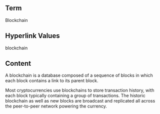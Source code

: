 ## Term

Blockchain

## Hyperlink Values

blockchain

## Content

A blockchain is a database composed of a sequence of blocks in which each block contains a link to its parent block. 

Most cryptocurrencies use blockchains to store transaction history, with each block typically containing a group of transactions. The historic blockchain as well as new blocks are broadcast and replicated all across the peer-to-peer network powering the currency. 